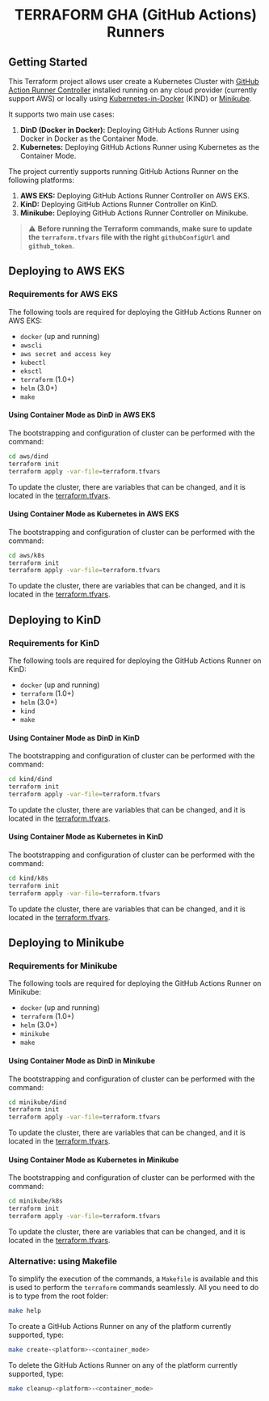 <h1 align="center">TERRAFORM GHA (GitHub Actions) Runners</h1>

## Getting Started

This Terraform project allows user create a Kubernetes Cluster with [GitHub Action Runner Controller](https://github.com/actions/actions-runner-controller) installed running on any cloud provider (currently support AWS) or locally using [Kubernetes-in-Docker](https://github.com/kubernetes-sigs/kind) (KIND) or [Minikube](https://github.com/kubernetes/minikube).

It supports two main use cases:

1. **DinD (Docker in Docker):** Deploying GitHub Actions Runner using Docker in Docker as the Container Mode.
1. **Kubernetes:** Deploying GitHub Actions Runner using Kubernetes as the Container Mode.

The project currently supports running GitHub Actions Runner on the following platforms:

1. **AWS EKS:** Deploying GitHub Actions Runner Controller on AWS EKS.
1. **KinD:** Deploying GitHub Actions Runner Controller on KinD.
1. **Minikube:** Deploying GitHub Actions Runner Controller on Minikube.

> ⚠️ **Before running the Terraform commands, make sure to update the `terraform.tfvars` file with the right `githubConfigUrl` and `github_token`.**

## Deploying to AWS EKS

### Requirements for AWS EKS

The following tools are required for deploying the GitHub Actions Runner on AWS EKS:

* `docker` (up and running)
* `awscli`
* `aws secret and access key`
* `kubectl`
* `eksctl`
* `terraform` (1.0+)
* `helm` (3.0+)
* `make`

#### Using Container Mode as DinD in AWS EKS

The bootstrapping and configuration of cluster can be performed with the command:

```sh
cd aws/dind
terraform init
terraform apply -var-file=terraform.tfvars
```

To update the cluster, there are variables that can be changed, and it is located in the [terraform.tfvars](aws/dind/terraform.tfvars).

#### Using Container Mode as Kubernetes in AWS EKS

The bootstrapping and configuration of cluster can be performed with the command:

```sh
cd aws/k8s
terraform init
terraform apply -var-file=terraform.tfvars
```

To update the cluster, there are variables that can be changed, and it is located in the [terraform.tfvars](aws/k8s/terraform.tfvars).

## Deploying to KinD

### Requirements for KinD

The following tools are required for deploying the GitHub Actions Runner on KinD:

* `docker` (up and running)
* `terraform` (1.0+)
* `helm` (3.0+)
* `kind`
* `make`

#### Using Container Mode as DinD in KinD

The bootstrapping and configuration of cluster can be performed with the command:

```sh
cd kind/dind
terraform init
terraform apply -var-file=terraform.tfvars
```

To update the cluster, there are variables that can be changed, and it is located in the [terraform.tfvars](kind/dind/terraform.tfvars).

#### Using Container Mode as Kubernetes in KinD

The bootstrapping and configuration of cluster can be performed with the command:

```sh
cd kind/k8s
terraform init
terraform apply -var-file=terraform.tfvars
```

To update the cluster, there are variables that can be changed, and it is located in the [terraform.tfvars](kind/k8s/terraform.tfvars).

## Deploying to Minikube

### Requirements for Minikube

The following tools are required for deploying the GitHub Actions Runner on Minikube:

* `docker` (up and running)
* `terraform` (1.0+)
* `helm` (3.0+)
* `minikube`
* `make`

#### Using Container Mode as DinD in Minikube

The bootstrapping and configuration of cluster can be performed with the command:

```sh
cd minikube/dind
terraform init
terraform apply -var-file=terraform.tfvars
```

To update the cluster, there are variables that can be changed, and it is located in the [terraform.tfvars](minikube/dind/terraform.tfvars).

#### Using Container Mode as Kubernetes in Minikube

The bootstrapping and configuration of cluster can be performed with the command:

```sh
cd minikube/k8s
terraform init
terraform apply -var-file=terraform.tfvars
```

To update the cluster, there are variables that can be changed, and it is located in the [terraform.tfvars](minikube/k8s/terraform.tfvars).

### Alternative: using Makefile

To simplify the execution of the commands, a `Makefile` is available and this is used to perform the `terraform` commands seamlessly. All you need to do is to type from the root folder:
    
```sh
make help
```

To create a GitHub Actions Runner on any of the platform currently supported, type:

```sh
make create-<platform>-<container_mode>
```

To delete the GitHub Actions Runner on any of the platform currently supported, type:

```sh
make cleanup-<platform>-<container_mode>
```
